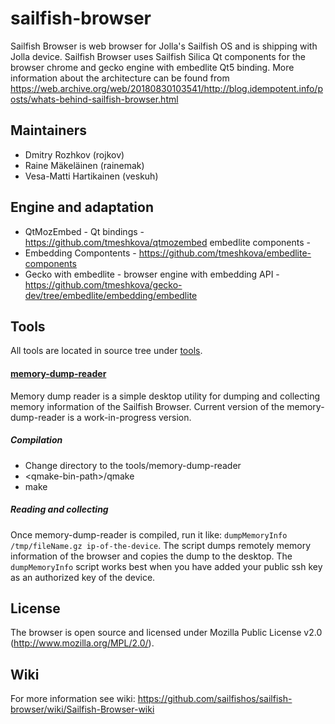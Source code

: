 sailfish-browser
================
Sailfish Browser is web browser for Jolla's Sailfish OS and is shipping with Jolla device. Sailfish Browser uses Sailfish Silica Qt components for the browser chrome and gecko engine with embedlite Qt5 binding.
More information about the architecture can be found from https://web.archive.org/web/20180830103541/http://blog.idempotent.info/posts/whats-behind-sailfish-browser.html

Maintainers
-----------
- Dmitry Rozhkov (rojkov)
- Raine Mäkeläinen (rainemak)
- Vesa-Matti Hartikainen (veskuh)

Engine and adaptation
---------------------
- QtMozEmbed - Qt bindings - https://github.com/tmeshkova/qtmozembed
embedlite components - 
- Embedding Compontents - https://github.com/tmeshkova/embedlite-components
- Gecko with embedlite - browser engine with embedding API - https://github.com/tmeshkova/gecko-dev/tree/embedlite/embedding/embedlite  

Tools
-----
All tools are located in source tree under [tools](https://github.com/sailfishos/sailfish-browser/tree/master/tools).

#### [memory-dump-reader](https://github.com/sailfishos/sailfish-browser/tree/master/tools/memory-dump-reader)

Memory dump reader is a simple desktop utility for dumping and collecting memory information of the Sailfish Browser.
Current version of the memory-dump-reader is a work-in-progress version.

##### Compilation

- Change directory to the tools/memory-dump-reader
- \<qmake-bin-path\>/qmake
- make

##### Reading and collecting

Once memory-dump-reader is compiled, run it like: ```dumpMemoryInfo /tmp/fileName.gz ip-of-the-device```.
The script dumps remotely memory information of the browser and copies the dump to the desktop.
The ```dumpMemoryInfo``` script works best when you have added your public ssh key as an authorized key of the device.

License
-------
The browser is open source and licensed under Mozilla Public License v2.0 (http://www.mozilla.org/MPL/2.0/).

Wiki
----
For more information see wiki: https://github.com/sailfishos/sailfish-browser/wiki/Sailfish-Browser-wiki
